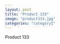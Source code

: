 ```yaml
---
layout: post
title: "Product 133"
image: "product133.jpg"
categories: "category1"
---
```

Product 133
